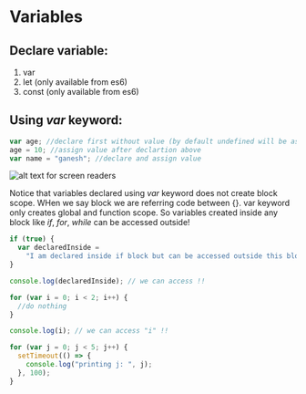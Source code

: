 # **Variables**

## Declare variable:

1. var
2. let (only available from es6)
3. const (only available from es6)

## Using _var_ keyword:

```js
var age; //declare first without value (by default undefined will be assigned)
age = 10; //assign value after declartion above
var name = "ganesh"; //declare and assign value
```

![alt text for screen readers](./images/scopes.png "Text to show on mouseover")

Notice that variables declared using _var_ keyword does not create block scope. WHen we say block we are referring code between {}. var keyword only creates global and function scope. So variables created inside any block like _if_, _for_, _while_ can be accessed outside!

```js
if (true) {
  var declaredInside =
    "I am declared inside if block but can be accessed outside this block";
}

console.log(declaredInside); // we can access !!
```

```js
for (var i = 0; i < 2; i++) {
  //do nothing
}

console.log(i); // we can access "i" !!
```

```js
for (var j = 0; j < 5; j++) {
  setTimeout(() => {
    console.log("printing j: ", j);
  }, 100);
}
```
